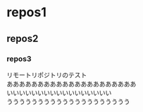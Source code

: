 # repos1
## repos2
### repos3

リモートリポジトリのテスト  
あああああああああああああああああああああ  
いいいいいいいいいいいいいいいいい  
うううううううううううううううううううう  
